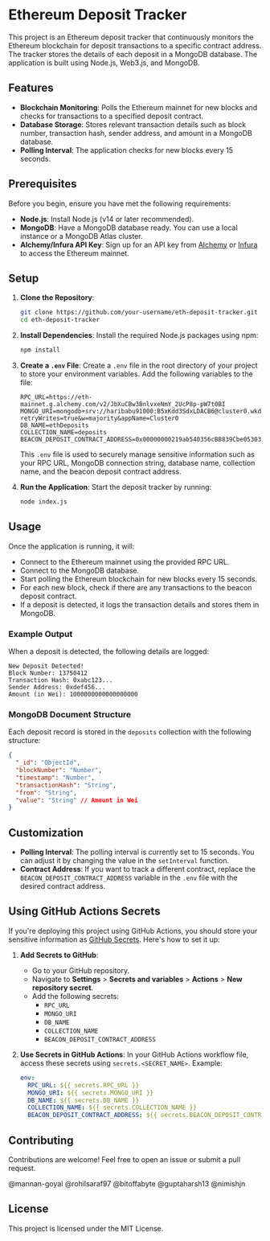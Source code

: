 # Ethereum Deposit Tracker

This project is an Ethereum deposit tracker that continuously monitors the Ethereum blockchain for deposit transactions to a specific contract address. The tracker stores the details of each deposit in a MongoDB database. The application is built using Node.js, Web3.js, and MongoDB.

## Features

- **Blockchain Monitoring**: Polls the Ethereum mainnet for new blocks and checks for transactions to a specified deposit contract.
- **Database Storage**: Stores relevant transaction details such as block number, transaction hash, sender address, and amount in a MongoDB database.
- **Polling Interval**: The application checks for new blocks every 15 seconds.

## Prerequisites

Before you begin, ensure you have met the following requirements:

- **Node.js**: Install Node.js (v14 or later recommended).
- **MongoDB**: Have a MongoDB database ready. You can use a local instance or a MongoDB Atlas cluster.
- **Alchemy/Infura API Key**: Sign up for an API key from [Alchemy](https://www.alchemy.com/) or [Infura](https://infura.io/) to access the Ethereum mainnet.

## Setup

1. **Clone the Repository**:
    ```bash
    git clone https://github.com/your-username/eth-deposit-tracker.git
    cd eth-deposit-tracker
    ```

2. **Install Dependencies**:
    Install the required Node.js packages using npm:
    ```bash
    npm install
    ```

3. **Create a `.env` File**:
    Create a `.env` file in the root directory of your project to store your environment variables. Add the following variables to the file:
    ```plaintext
    RPC_URL=https://eth-mainnet.g.alchemy.com/v2/JbXuCBw3BnlvxeNmY_2UcP8p-pW7t0BI
    MONGO_URI=mongodb+srv://haribabu91000:B5xKdd3SdxLDACB6@cluster0.wkdhl.mongodb.net/?retryWrites=true&w=majority&appName=Cluster0
    DB_NAME=ethDeposits
    COLLECTION_NAME=deposits
    BEACON_DEPOSIT_CONTRACT_ADDRESS=0x00000000219ab540356cBB839Cbe05303d7705Fa
    ```

    This `.env` file is used to securely manage sensitive information such as your RPC URL, MongoDB connection string, database name, collection name, and the beacon deposit contract address.

4. **Run the Application**:
    Start the deposit tracker by running:
    ```bash
    node index.js
    ```

## Usage

Once the application is running, it will:

- Connect to the Ethereum mainnet using the provided RPC URL.
- Connect to the MongoDB database.
- Start polling the Ethereum blockchain for new blocks every 15 seconds.
- For each new block, check if there are any transactions to the beacon deposit contract.
- If a deposit is detected, it logs the transaction details and stores them in MongoDB.

### Example Output

When a deposit is detected, the following details are logged:

```
New Deposit Detected!
Block Number: 13750412
Transaction Hash: 0xabc123...
Sender Address: 0xdef456...
Amount (in Wei): 1000000000000000000
```

### MongoDB Document Structure

Each deposit record is stored in the `deposits` collection with the following structure:

```json
{
  "_id": "ObjectId",
  "blockNumber": "Number",
  "timestamp": "Number",
  "transactionHash": "String",
  "from": "String",
  "value": "String" // Amount in Wei
}
```

## Customization

- **Polling Interval**: The polling interval is currently set to 15 seconds. You can adjust it by changing the value in the `setInterval` function.
- **Contract Address**: If you want to track a different contract, replace the `BEACON_DEPOSIT_CONTRACT_ADDRESS` variable in the `.env` file with the desired contract address.

## Using GitHub Actions Secrets

If you're deploying this project using GitHub Actions, you should store your sensitive information as [GitHub Secrets](https://docs.github.com/en/actions/security-guides/encrypted-secrets). Here's how to set it up:

1. **Add Secrets to GitHub**:
    - Go to your GitHub repository.
    - Navigate to **Settings** > **Secrets and variables** > **Actions** > **New repository secret**.
    - Add the following secrets:
        - `RPC_URL`
        - `MONGO_URI`
        - `DB_NAME`
        - `COLLECTION_NAME`
        - `BEACON_DEPOSIT_CONTRACT_ADDRESS`

2. **Use Secrets in GitHub Actions**:
    In your GitHub Actions workflow file, access these secrets using `secrets.<SECRET_NAME>`. Example:
    ```yaml
    env:
      RPC_URL: ${{ secrets.RPC_URL }}
      MONGO_URI: ${{ secrets.MONGO_URI }}
      DB_NAME: ${{ secrets.DB_NAME }}
      COLLECTION_NAME: ${{ secrets.COLLECTION_NAME }}
      BEACON_DEPOSIT_CONTRACT_ADDRESS: ${{ secrets.BEACON_DEPOSIT_CONTRACT_ADDRESS }}
    ```

## Contributing

Contributions are welcome! Feel free to open an issue or submit a pull request.

@mannan-goyal
@rohilsaraf97
@bitoffabyte
@guptaharsh13
@nimishjn

## License

This project is licensed under the MIT License.